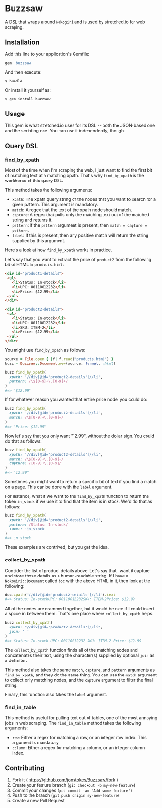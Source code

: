 # Buzzsaw

A DSL that wraps around `Nokogiri` and is used by stretched.io for web scraping.

## Installation

Add this line to your application's Gemfile:

```ruby
gem 'buzzsaw'
```

And then execute:

    $ bundle

Or install it yourself as:

    $ gem install buzzsaw

## Usage

This gem is what stretched.io uses for its DSL -- both the JSON-based one and the
scripting one. You can use it independently, though.

## Query DSL

### find_by_xpath

Most of the time when I'm scraping the web, I just want to find the first
bit of matching text at a matching xpath. That's why `find_by_xpath` is the workhorse
of this query DSL.

This method takes the following arguments:
 - `xpath`: The xpath query string of the nodes that you want to search for a given pattern. This argument is mandatory.
 - `match`: A regex that the text of the xpath node should match.
 - `capture`: A regex that pulls only the matching text out of the matched string and returns it.
 - `pattern`: If the `pattern` argument is present, then `match = capture = pattern`.
 - `label`: If this is present, then any positive match will return the string supplied by this argument.

Here's a look at how `find_by_xpath` works in practice.

Let's say that you want to extract the price of `product2` from the following bit of HTML in `products.html`:

 ```html
 <div id="product1-details">
  <ul>
    <li>Status: In-stock</li>
    <li>UPC: 00110012232</li>
    <li>Price: $12.99</li>
  </ul>
 </div>

 <div id="product2-details">
  <ul>
    <li>Status: In-stock</li>
    <li>UPC: 00110012232</li>
    <li>SKU: ITEM-2</li>
    <li>Price: $12.99</li>
  </ul>
 </div>
 ```
You might use `find_by_xpath` as follows:
```ruby
source = File.open { |f| f.read("products.html") }
buzz = Buzzsaw::Document.new(source, format: :html)

buzz.find_by_xpath(
  xpath: '//div[@id="product2-details"]//li',
  pattern: /\$[0-9]+\.[0-9]+/
)
#=> "$12.99"
```
If for whatever reason you wanted that entire price node, you could do:

```ruby
buzz.find_by_xpath(
  xpath: '//div[@id="product2-details"]//li',
  match: /\$[0-9]+\.[0-9]+/
)
#=> "Price: $12.99"
```
Now let's say that you only want "12.99", without the dollar sign. You could do
that as follows:
```ruby
buzz.find_by_xpath(
  xpath: '//div[@id="product2-details"]//li',
  match: /\$[0-9]+\.[0-9]+/
  capture: /[0-9]+\.[0-9]/
)
#=> "12.99"
```
Sometimes you might want to return a specific bit of text if you find a match on a page.
This can be done with the `label` argument.

For instance, what if we want to the `find_by_xpath` function to return the token
`in_stock` if we use it to find that the item is in stock. We'd do that as follows:
```ruby
buzz.find_by_xpath(
  xpath: '//div[@id="product2-details"]//li',
  pattern: /Status: In-stock/
  label: 'in_stock'
)
#=> in_stock
```
These examples are contrived, but you get the idea.

### collect_by_xpath
Consider the list of product details above. Let's say that I want
it capture and store those details as a human-readable string. If I have a `Nokogiri::Document` called
`doc` with the above HTML in it, then look at the following:

```ruby
doc.xpath("//div[@id='product2-details']//li").text
#=> Status: In-stockUPC: 00110012232SKU: ITEM-2Price: $12.99
```
All of the nodes are crammed together, but it would be nice if I could insert
a space in between them. That's one place where `collect_by_xpath` helps.
```ruby
buzz.collect_by_xpath(
  xpath: "//div[@id='product2-details']//li",
  join: ' '
)
#=> Status: In-stock UPC: 00110012232 SKU: ITEM-2 Price: $12.99
```
The `collect_by_xpath` function finds all of the matching nodes and concatenates
their text, using the character(s) supplied by optional `join` as a delimiter.

This method also takes the same `match`, `capture`, and `pattern` arguments
as `find_by_xpath`, and they do the same thing. You can use the `match` argument to
collect only matching nodes, and the `capture` argument to filter the final string.

Finally, this function also takes the `label` argument.
### find_in_table
This method is useful for pulling text out of tables, one of the most annoying
jobs in web scraping. The `find_in_table` method takes the following arguments:

 - `row`: Either a regex for matching a row, or an integer row index. This argument is mandatory.
 - `column`: Either a regex for matching a column, or an integer column index.

## Contributing

1. Fork it ( https://github.com/jonstokes/Buzzsaw/fork )
2. Create your feature branch (`git checkout -b my-new-feature`)
3. Commit your changes (`git commit -am 'Add some feature'`)
4. Push to the branch (`git push origin my-new-feature`)
5. Create a new Pull Request
